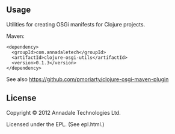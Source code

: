 ## Usage

Utilities for creating OSGi manifests for Clojure projects.

Maven:
```
<dependency>  
  <groupId>com.annadaletech</groupId>
  <artifactId>clojure-osgi-utils</artifactId>
  <version>0.1.3</version>
</dependency>
```

See also https://github.com/pmoriarty/clojure-osgi-maven-plugin


## License

Copyright © 2012 Annadale Technologies Ltd.

Licensed under the EPL. (See epl.html.)
